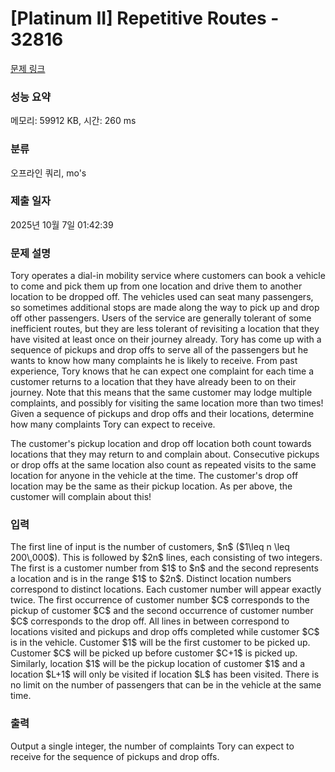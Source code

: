 # [Platinum II] Repetitive Routes - 32816 

[문제 링크](https://www.acmicpc.net/problem/32816) 

### 성능 요약

메모리: 59912 KB, 시간: 260 ms

### 분류

오프라인 쿼리, mo's

### 제출 일자

2025년 10월 7일 01:42:39

### 문제 설명

<p>Tory operates a dial-in mobility service where customers can book a vehicle to come and pick them up from one location and drive them to another location to be dropped off. The vehicles used can seat many passengers, so sometimes additional stops are made along the way to pick up and drop off other passengers. Users of the service are generally tolerant of some inefficient routes, but they are less tolerant of revisiting a location that they have visited at least once on their journey already. Tory has come up with a sequence of pickups and drop offs to serve all of the passengers but he wants to know how many complaints he is likely to receive. From past experience, Tory knows that he can expect one complaint for each time a customer returns to a location that they have already been to on their journey. Note that this means that the same customer may lodge multiple complaints, and possibly for visiting the same location more than two times! Given a sequence of pickups and drop offs and their locations, determine how many complaints Tory can expect to receive.</p>

<p>The customer's pickup location and drop off location both count towards locations that they may return to and complain about. Consecutive pickups or drop offs at the same location also count as repeated visits to the same location for anyone in the vehicle at the time. The customer's drop off location may be the same as their pickup location. As per above, the customer will complain about this!</p>

### 입력 

 <p>The first line of input is the number of customers, $n$ ($1\leq n \leq 200\,000$). This is followed by $2n$ lines, each consisting of two integers. The first is a customer number from $1$ to $n$ and the second represents a location and is in the range $1$ to $2n$. Distinct location numbers correspond to distinct locations. Each customer number will appear exactly twice. The first occurrence of customer number $C$ corresponds to the pickup of customer $C$ and the second occurrence of customer number $C$ corresponds to the drop off. All lines in between correspond to locations visited and pickups and drop offs completed while customer $C$ is in the vehicle. Customer $1$ will be the first customer to be picked up. Customer $C$ will be picked up before customer $C+1$ is picked up. Similarly, location $1$ will be the pickup location of customer $1$ and a location $L+1$ will only be visited if location $L$ has been visited. There is no limit on the number of passengers that can be in the vehicle at the same time.</p>

### 출력 

 <p>Output a single integer, the number of complaints Tory can expect to receive for the sequence of pickups and drop offs.</p>

